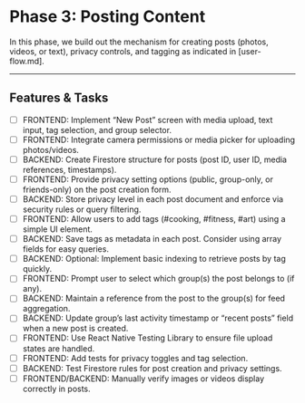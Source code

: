 # Phase 3: Posting Content

In this phase, we build out the mechanism for creating posts (photos, videos, or text), privacy controls, and tagging as indicated in [user-flow.md].

---

## Features & Tasks

- [ ] FRONTEND: Implement “New Post” screen with media upload, text input, tag selection, and group selector.
- [ ] FRONTEND: Integrate camera permissions or media picker for uploading photos/videos.
- [ ] BACKEND: Create Firestore structure for posts (post ID, user ID, media references, timestamps).
- [ ] FRONTEND: Provide privacy setting options (public, group-only, or friends-only) on the post creation form.
- [ ] BACKEND: Store privacy level in each post document and enforce via security rules or query filtering.
- [ ] FRONTEND: Allow users to add tags (#cooking, #fitness, #art) using a simple UI element.
- [ ] BACKEND: Save tags as metadata in each post. Consider using array fields for easy queries.
- [ ] BACKEND: Optional: Implement basic indexing to retrieve posts by tag quickly.
- [ ] FRONTEND: Prompt user to select which group(s) the post belongs to (if any).
- [ ] BACKEND: Maintain a reference from the post to the group(s) for feed aggregation.
- [ ] BACKEND: Update group’s last activity timestamp or “recent posts” field when a new post is created.
- [ ] FRONTEND: Use React Native Testing Library to ensure file upload states are handled.
- [ ] FRONTEND: Add tests for privacy toggles and tag selection.
- [ ] BACKEND: Test Firestore rules for post creation and privacy settings.
- [ ] FRONTEND/BACKEND: Manually verify images or videos display correctly in posts.
